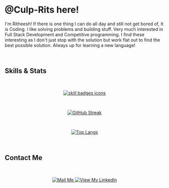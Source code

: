 # @Culp-Rits here!

I'm Ritheesh! If there is one thing I can do all day and still not get bored of, It is Coding. I like solving problems and building stuff. Very much interested in Full Stack Development and Competitive programming. I find these interesting as I don't just stop with the solution but work flat out to find the best possible solution. Always up for learning a new language!

<br>

## Skills & Stats
<br>

<p align="center">
  <a href="https://github.com/culp-rits?tab=repositories&q=&type=&language=&sort=stargazers" target="_blank">
    <img src="https://skillicons.dev/icons?i=html,css,js,react,nodejs,angular,mongodb,cpp,java,python,vscode,bootstrap" alt="skill badges icons" />
  </a>
</p>

<br>

<div align="center">

  [![GitHub Streak](http://github-readme-streak-stats.herokuapp.com?user=culp-rits&theme=horizon&hide_border=true&border_radius=15&mode=daily&background=0D1117&stroke=006373)](https://git.io/streak-stats)

</div>

<br>

<div align="center">

  [![Top Langs](https://github-readme-stats.vercel.app/api/top-langs/?username=culp-rits&layout=compact&langs_count=10&bg_color=161b22&hide_border=true&text_color=eeeeee&title_color=eeeeee&border_radius=15)](https://github.com/anuraghazra/github-readme-stats)

</div>

<br>

## Contact Me
<br>
<p align = 'center'>
  <a href = 'mailto:ritheesh.kumar2002@gmail.com' target="_blank"> 
    <img src = 'https://user-images.githubusercontent.com/73932121/156936080-302b8401-fced-44ec-a759-aa17e3476991.svg' alt = "Mail Me">
  </a>
  <a href = 'https://www.linkedin.com/in/ritheesh-kumar/' target="_blank"> 
    <img src = 'https://user-images.githubusercontent.com/73932121/156936120-7d41b2a8-1d04-4fb4-b2db-de468965799f.svg' alt = "View My LinkedIn">
  </a>
</p>
